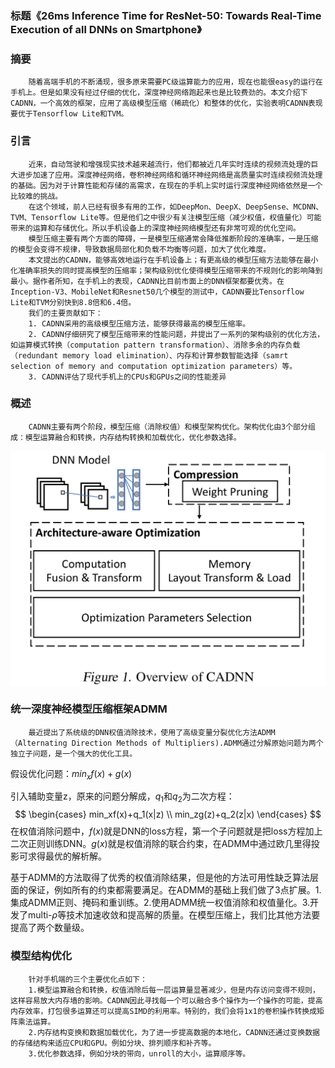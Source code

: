 ### 标题《26ms Inference Time for ResNet-50: Towards Real-Time Execution of all DNNs on Smartphone》

### 摘要
        随着高端手机的不断涌现，很多原来需要PC级运算能力的应用，现在也能很easy的运行在手机上。但是如果没有经过仔细的优化，深度神经网络跑起来也是比较费劲的。本文介绍下CADNN，一个高效的框架，应用了高级模型压缩（稀疏化）和整体的优化，实验表明CADNN表现要优于Tensorflow Lite和TVM。

### 引言
        近来，自动驾驶和增强现实技术越来越流行，他们都被近几年实时连续的视频流处理的巨大进步加速了应用。深度神经网络，卷积神经网络和循环神经网络是高质量实时连续视频流处理的基础。因为对于计算性能和存储的高需求，在现在的手机上实时运行深度神经网络依然是一个比较难的挑战。
        在这个领域，前人已经有很多有用的工作，如DeepMon、DeepX、DeepSense、MCDNN、TVM、Tensorflow Lite等。但是他们之中很少有关注模型压缩（减少权值，权值量化）可能带来的运算和存储优化。所以手机设备上的深度神经网络模型还有非常可观的优化空间。
        模型压缩主要有两个方面的障碍，一是模型压缩通常会降低推断阶段的准确率，一是压缩的模型会变得不规律，导致数据局部化和负载不均衡等问题，加大了优化难度。
        本文提出的CADNN，能够高效地运行在手机设备上；有更高级的模型压缩方法能够在最小化准确率损失的同时提高模型的压缩率；架构级别优化使得模型压缩带来的不规则化的影响降到最小。据作者所知，在手机上的表现，CADNN比目前市面上的DNN框架都要优秀。在Inception-V3、MobileNet和Resnet50几个模型的测试中，CADNN要比Tensorflow Lite和TVM分别快到8.8倍和6.4倍。
        我们的主要贡献如下：
        1. CADNN采用的高级模型压缩方法，能够获得最高的模型压缩率。
        2. CADNN仔细研究了模型压缩带来的性能问题，并提出了一系列的架构级别的优化方法，如运算模式转换（computation pattern transformation）、消除多余的内存负载（redundant memory load elimination）、内存和计算参数智能选择（samrt selection of memory and computation optimization parameters）等。
        3. CADNN评估了现代手机上的CPUs和GPUs之间的性能差异
        

### 概述
        CADNN主要有两个阶段，模型压缩（消除权值）和模型架构优化。架构优化由3个部分组成：模型运算融合和转换，内存结构转换和加载优化，优化参数选择。
<img align="center" src="images/cadnn_overview.png">

### 统一深度神经模型压缩框架ADMM
        最近提出了系统级的DNN权值消除技术，使用了高级变量分裂优化方法ADMM（Alternating Direction Methods of Multipliers).ADMM通过分解原始问题为两个独立子问题，是一个强大的优化工具。

假设优化问题：$min_xf(x)+g(x)$

引入辅助变量z，原来的问题分解成，$q_1$和$q_2$为二次方程：
$$
\begin{cases}
min_xf(x)+q_1(x|z) \\
min_zg(z)+q_2(z|x)
\end{cases}
$$
在权值消除问题中，$f(x)$就是DNN的loss方程，第一个子问题就是把loss方程加上二次正则训练DNN。$g(x)$就是权值消除的联合约束，在ADMM中通过欧几里得投影可求得最优的解析解。

基于ADMM的方法取得了优秀的权值消除结果，但是他的方法可用性缺乏算法层面的保证，例如所有的约束都需要满足。在ADMM的基础上我们做了3点扩展。1.集成ADMM正则、掩码和重训练。2.使用ADMM统一权值消除和权值量化。3.开发了multi-$\rho$等技术加速收敛和提高解的质量。在模型压缩上，我们比其他方法要提高了两个数量级。

### 模型结构优化
        针对手机端的三个主要优化点如下：
        1.模型运算融合和转换，权值消除后每一层运算量显著减少，但是内存访问变得不规则，这样容易放大内存墙的影响。CADNN因此寻找每一个可以融合多个操作为一个操作的可能，提高内存效率，打包很多运算还可以提高SIMD的利用率。特别的，我们会将1x1的卷积操作转换成矩阵乘法运算。
        2.内存结构变换和数据加载优化，为了进一步提高数据的本地化，CADNN还通过变换数据的存储结构来适应CPU和GPU。例如分块、排列顺序和补齐等。
        3.优化参数选择，例如分块的带向，unroll的大小，运算顺序等。